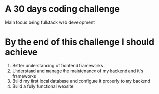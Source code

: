 # A 30 days coding challenge 

Main focus being fullstack web development

# By the end of this challenge I should achieve

1. Better understanding of frontend frameworks
2. Understand and manage the maintenance of my backend and it's frameworks
3. Build my first local database and configure it properly to my backend
4. Build a fully functional website 